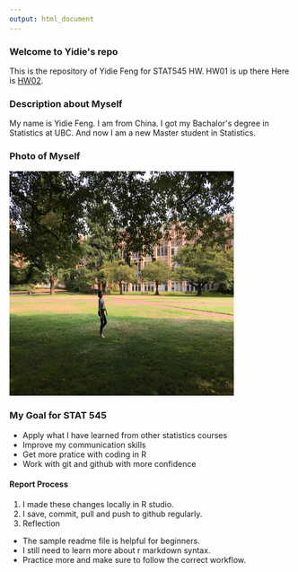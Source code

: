 ```yaml
---
output: html_document
---
```


### Welcome to Yidie's repo
This is the repository of Yidie Feng for STAT545 HW.
HW01 is up there
Here is [HW02](https://github.com/yidie/STAT545-hw-Feng-Yidie/tree/master/hw02). 

### Description about Myself
My name is Yidie Feng. I am from China. I got my Bachalor's degree in Statistics at UBC. And now I am a new Master student in Statistics.

### Photo of Myself
<img src="IMG_9783.JPG" height="400px" width="400px" />

### My Goal for STAT 545
* Apply what I have learned from other statistics courses
* Improve my communication skills
* Get more pratice with coding in R
* Work with git and github with more confidence

#### Report Process
1. I made these changes locally in R studio.
2. I save, commit, pull and push to github regularly.
3. Reflection 
- The sample readme file is helpful for beginners. 
- I still need to learn more about r markdown syntax.
- Practice more and make sure to follow the correct workflow.
